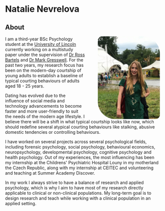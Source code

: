 # Natalie Nevrelova

## About

<p><img src="images/natalie_nevrelova_profile_picture.jpg" alt="Natalie" style="width:40%;float:right;margin:0em 0em 0em 3em;border-radius:1em 4em" /></p>

I am a third-year BSc Psychology student at the [University of Lincoln](https://www.lincoln.ac.uk/home/) currently working on a multistudy paper under the supervision of [Dr Ross Bartels](https://staff.lincoln.ac.uk/6f30c874-4460-4ecf-99d5-621467905cde) and [Dr Mark Gresswell](https://staff.lincoln.ac.uk/mgresswell). For the past two years, my research focus has been on the modern-day courtship of young adults to establish a baseline of typical courting behaviours of adults aged 18 - 25 years.

Dating has evolved due to the influence of social media and technology advancements to become faster and more user-friendly to suit the needs of the modern age lifestyle. I believe there will be a shift in what typical courtship looks like now, which should redefine several atypical courting behaviours like stalking, abusive domestic tendencies or controlling behaviours.

I have worked on several projects across several psychological fields, including forensic psychology, social psychology, behavioural economics, neuropsychology, developmental psychology, cognitive psychology and health psychology. Out of my experiences, the most influencing has been my internship at the Childrens' Psychiatric Hospital Louny in my motherland the Czech Republic, along with my internship at CEITEC and volunteering and teaching at Summer Academy Discover.

In my work I always strive to have a balance of research and applied psychology, which is why I aim to have most of my research directly applicable to clinical or non-clinical populations. My long-term goal is to design research and teach while working with a clinical population in an applied setting.

